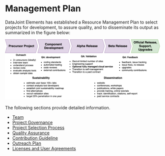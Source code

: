 # Management Plan

DataJoint Elements has established a Resource Management Plan to select projects for
development, to assure quality, and to disseminate its output as summarized in the
figure below:

![Resource Management Plan](../../images/elements-management-plan.png)

The following sections provide detailed information.

- [Team](../team)
- [Project Governance](../governance)
- [Project Selection Process](../selection)
- [Quality Assurance](../quality-assurance)
- [Contribution Guideline](../../../community/contribute)
- [Outreach Plan](../outreach)
- [Licenses and User Agreements](../../../community/licenses)
